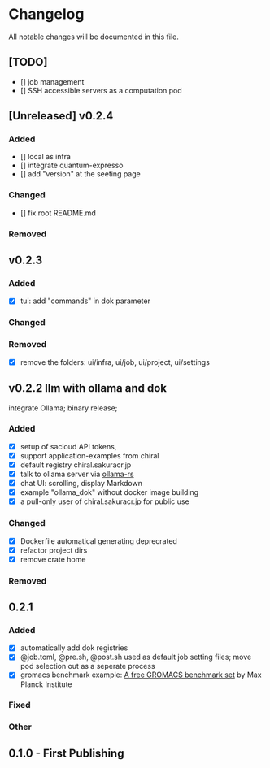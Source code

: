 # Changelog
All notable changes will be documented in this file.

## [TODO]
- [] job management
- [] SSH accessible servers as a computation pod 



## [Unreleased] v0.2.4
### Added
- [] local as infra 
- [] integrate quantum-expresso
- [] add "version" at the seeting page
### Changed
- [] fix root README.md
### Removed



## v0.2.3 

### Added
- [x] tui: add "commands" in dok parameter
### Changed
### Removed
- [x] remove the folders: ui/infra, ui/job, ui/project, ui/settings



## v0.2.2 llm with ollama and dok
integrate Ollama; binary release;

### Added
- [x] setup of sacloud API tokens, 
- [x] support application-examples from chiral
- [x] default registry chiral.sakuracr.jp 
- [x] talk to ollama server via [ollama-rs](https://github.com/pepperoni21/ollama-rs)
- [x] chat UI: scrolling, display Markdown
- [x] example "ollama_dok" without docker image building
- [x] a pull-only user of chiral.sakuracr.jp for public use

### Changed
- [x] Dockerfile automatical generating deprecrated
- [x] refactor project dirs
- [x] remove crate home

### Removed



## 0.2.1

### Added
- [x] automatically add dok registries
- [x] @job.toml, @pre.sh, @post.sh used as default job setting files; move pod selection out as a seperate process
- [x] gromacs benchmark example: [A free GROMACS benchmark set](https://www.mpinat.mpg.de/grubmueller/bench) by Max Planck Institute

### Fixed


### Other


## 0.1.0 - First Publishing
